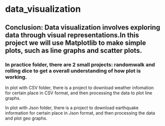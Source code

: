 # data_visualization
## Conclusion: Data visualization involves exploring data through visual representations.In this project we will use **Matplotlib** to make simple plots, such as line graphs and scatter plots.

### In practice folder, there are 2 small projects: randomwalk and rolling dice to get a overall understanding of how plot is working.

In plot with CSV folder, there is a project to download weather infomation for certain place in CSV format, and then processing the data to plot line graphs.

In plot with Json folder, there is a project to download earthquake information for certain place in Json format, and then processing the data and plot geo graphs.
